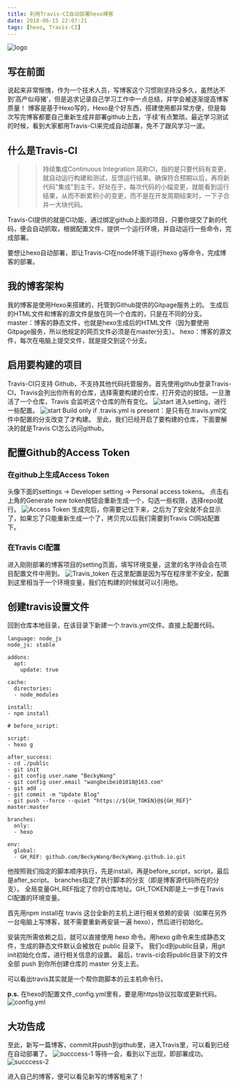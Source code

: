 ```yaml
---
title: 利用Travis-CI自动部署hexo博客
date: 2018-06-15 22:07:21
tags: [hexo, Travis-CI]
---
```

![logo](hexo-Travis-CI/logo.png)

## 写在前面
说起来非常惭愧，作为一个技术人员，写博客这个习惯刚坚持没多久，虽然达不到‘高产似母猪’，但是追求记录自己学习工作中一点总结，并学会被逐渐提高博客质量！
博客是基于Hexo写的，Hexo是个好东西，搭建使用都非常方便，但是每次写完博客都要自己重新生成并部署github上去，‘手续’有点繁琐。最近学习测试的时候，看到大家都用Travis-CI来完成自动部署，免不了跟风学习一波。

## 什么是Travis-CI
>> 持续集成Continuous Integration 简称CI，指的是只要代码有变更，就自动运行构建和测试，反馈运行结果。确保符合预期以后，再将新代码"集成"到主干。好处在于，每次代码的小幅变更，就能看到运行结果，从而不断累积小的变更，而不是在开发周期结束时，一下子合并一大块代码。

Travis-CI提供的就是CI功能，通过绑定github上面的项目，只要你提交了新的代码，便会自动抓取，根据配置文件，提供一个运行环境，并自动运行一些命令，完成部署。

要想让hexo自动部署，即让Travis-CI在node环境下运行hexo g等命令，完成博客的部署。

## 我的博客架构
我的博客是使用Hexo来搭建的，托管到Github提供的Gitpage服务上的。
生成后的HTML文件和博客的源文件是放在同一个仓库的，只是在不同的分支。
master：博客的静态文件，也就是hexo生成后的HTML文件（因为要使用Gitpage服务，所以他规定的网页文件必须是在master分支）。
hexo：博客的源文件，每次在电脑上提交文件，就是提交到这个分支。

## 启用要构建的项目
Travis-CI只支持 Github，不支持其他代码托管服务。首先使用github登录Travis-CI，Travis会列出你所有的仓库，选择需要构建的仓库，打开旁边的按钮。一旦激活了一个仓库，Travis 会监听这个仓库的所有变化。
![start](hexo-Travis-CI/start.png)
进入setting，进行一些配置。
![start](hexo-Travis-CI/start.png)
Build only if .travis.yml is present：是只有在.travis.yml文件中配置的分支改变了才构建。
至此，我们已经开启了要构建的仓库，下面要解决的就是Travis CI怎么访问github。

## 配置Github的Access Token
### 在github上生成Access Token
头像下面的settings -> Developer setting -> Personal access tokens。
点击右上角的Generate new token按钮会重新生成一个，勾选一些权限，选择repo就行。
![Access Token](hexo-Travis-CI/Access_Token.png)
生成完后，你需要记住下来，之后为了安全就不会显示了，如果忘了只能重新生成一个了，拷贝完以后我们需要到Travis CI网站配置下。

### 在Travis CI配置
进入刚刚部署的博客项目的setting页面，填写环境变量，这里的名字待会会在项目配置文件中用到。
![Travis_token](hexo-Travis-CI/Travis_token.png)
在这里配置是因为写在程序里不安全，配置到这里相当于一个环境变量，我们在构建的时候就可以引用他。 

## 创建travis设置文件
回到仓库本地目录，在该目录下新建一个.travis.yml文件。直接上配置代码。

	language: node_js
	node_js: stable
		
	addons:
	  apt:
	    update: true
		
	cache:
	  directories: 
	  - node_modules
		
	install:
	- npm install
		
	# before_script:
		
	script:
	- hexo g
		
	after_success:
	- cd ./public
	- git init
	- git config user.name "BeckyWang"
	- git config user.email "wangbeibei01018@163.com"
	- git add .
	- git commit -m "Update Blog"
	- git push --force --quiet "https://${GH_TOKEN}@${GH_REF}" master:master
		
	branches:
	  only:
	  - hexo
		
	env:
	  global:
	  - GH_REF: github.com/BeckyWang/BeckyWang.github.io.git

他按照我们指定的脚本顺序执行，先是install，再是before_script，script，最后是after_script。
branches指定了执行脚本的分支（即是博客源代码所在的分支）。
全局变量GH_REF指定了你的仓库地址。GH_TOKEN即是上一步在Travis CI配置的环境变量。

首先用npm install在 travis 这台全新的主机上进行相关依赖的安装（如果在另外一台电脑上写博客，就不需要重新再安装一遍 hexo），然后进行初始化。

安装完所需依赖之后，就可以直接使用 hexo 命令。用hexo g命令来生成静态文件，生成的静态文件默认会被放在 public 目录下。
我们cd到public目录，用git init初始化仓库，进行相关信息的设置。
最后，travis-ci会将public目录下的文件全部 push 到你所创建仓库的 master 分支上去。

可以看出travis其实就是一个帮你跑脚本的云主机命令行。

**p.s.** 在hexo的配置文件_config.yml里有，要是用https协议拉取或更新代码。
![config.yml](hexo-Travis-CI/config.png)

## 大功告成
至此，新写一篇博客，commit并push到github里，进入Travis里，可以看到已经在自动部署了。
![succcess-1](hexo-Travis-CI/succcess-1.png)
等待一会，看到以下出现，即部署成功。
![succcess-2](hexo-Travis-CI/succcess-2.png)

进入自己的博客，便可以看见新写的博客粗来了！